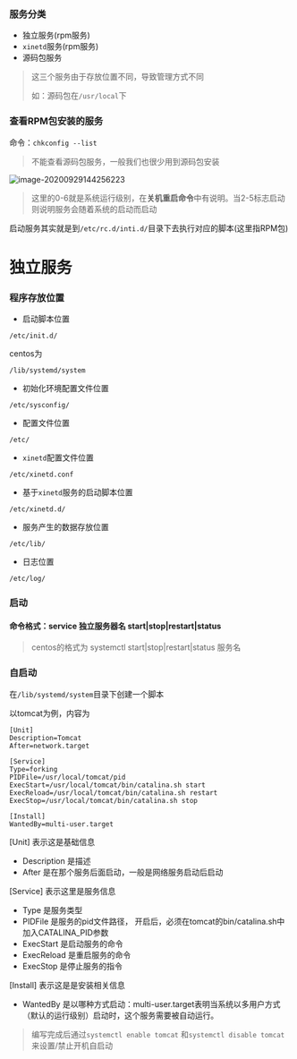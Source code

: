 ### 服务分类

- 独立服务(rpm服务)
- `xinetd`服务(rpm服务)
- 源码包服务

> 这三个服务由于存放位置不同，导致管理方式不同
>
> 如：源码包在`/usr/local`下



### 查看RPM包安装的服务

命令：`chkconfig --list`

> 不能查看源码包服务，一般我们也很少用到源码包安装

![image-20200929144256223](E:\Code\LearnDemo\学习文档\运维\Linux\images\image-20200929144256223.png)

> 这里的0-6就是系统运行级别，在**关机重启命令**中有说明。当2-5标志启动则说明服务会随着系统的启动而启动

启动服务其实就是到`/etc/rc.d/inti.d/`目录下去执行对应的脚本(这里指RPM包)



# 独立服务

### 程序存放位置

- 启动脚本位置

```
/etc/init.d/
```

centos为

```
/lib/systemd/system
```

- 初始化环境配置文件位置

```
/etc/sysconfig/
```

- 配置文件位置

```
/etc/
```

- `xinetd`配置文件位置

```
/etc/xinetd.conf
```

- 基于`xinetd`服务的启动脚本位置

```
/etc/xinetd.d/
```

- 服务产生的数据存放位置

```
/etc/lib/
```

- 日志位置

```
/etc/log/
```



### 启动

#### 命令格式：service 独立服务器名 start|stop|restart|status

> centos的格式为 systemctl start|stop|restart|status 服务名



### 自启动

在`/lib/systemd/system`目录下创建一个脚本

以tomcat为例，内容为

```shell
[Unit]
Description=Tomcat
After=network.target
 
[Service]
Type=forking
PIDFile=/usr/local/tomcat/pid
ExecStart=/usr/local/tomcat/bin/catalina.sh start
ExecReload=/usr/local/tomcat/bin/catalina.sh restart
ExecStop=/usr/local/tomcat/bin/catalina.sh stop
 
[Install]
WantedBy=multi-user.target
```

[Unit] 表示这是基础信息

- Description 是描述
- After 是在那个服务后面启动，一般是网络服务启动后启动

[Service] 表示这里是服务信息

- Type 是服务类型
- PIDFile 是服务的pid文件路径， 开启后，必须在tomcat的bin/catalina.sh中加入CATALINA_PID参数
- ExecStart 是启动服务的命令
- ExecReload 是重启服务的命令
- ExecStop 是停止服务的指令

[Install] 表示这是是安装相关信息

- WantedBy 是以哪种方式启动：multi-user.target表明当系统以多用户方式（默认的运行级别）启动时，这个服务需要被自动运行。

> 编写完成后通过`systemctl enable tomcat` 和`systemctl disable tomcat`来设置/禁止开机自启动

